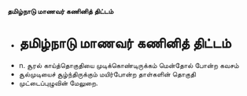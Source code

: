 **தமிழ்நாடு மாணவர் கணினித் திட்டம்**
- # தமிழ்நாடு மாணவர் கணினித் திட்டம்
- n. சூரல் காய்த்தொகுதியை முடிக்கொண்டிருக்கம் மென்தோல் போன்ற கவசம்
- சூல்முடியைச் சூழ்ந்திருக்கும் மயிர்போன்ற தாள்களின் தொகுதி
- முட்டைப்புழுவின் மேலுறை.

